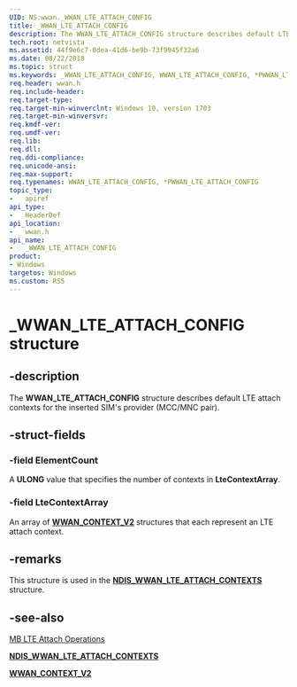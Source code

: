 ```yaml
---
UID: NS:wwan._WWAN_LTE_ATTACH_CONFIG
title: _WWAN_LTE_ATTACH_CONFIG
description: The WWAN_LTE_ATTACH_CONFIG structure describes default LTE attach contexts for the inserted SIM's provider (MCC/MNC pair).
tech.root: netvista
ms.assetid: 44f9e6c7-0dea-41d6-be9b-73f9945f32a6
ms.date: 08/22/2018
ms.topic: struct
ms.keywords: _WWAN_LTE_ATTACH_CONFIG, WWAN_LTE_ATTACH_CONFIG, *PWWAN_LTE_ATTACH_CONFIG, 
req.header: wwan.h
req.include-header:
req.target-type:
req.target-min-winverclnt: Windows 10, version 1703
req.target-min-winversvr:
req.kmdf-ver:
req.umdf-ver:
req.lib:
req.dll:
req.ddi-compliance:
req.unicode-ansi:
req.max-support:
req.typenames: WWAN_LTE_ATTACH_CONFIG, *PWWAN_LTE_ATTACH_CONFIG
topic_type: 
-	apiref
api_type: 
-	HeaderDef
api_location: 
-	wwan.h
api_name: 
-	_WWAN_LTE_ATTACH_CONFIG
product: 
- Windows
targetos: Windows
ms.custom: RS5
---
```


# _WWAN_LTE_ATTACH_CONFIG structure

## -description

The **WWAN_LTE_ATTACH_CONFIG** structure describes default LTE attach contexts for the inserted SIM's provider (MCC/MNC pair).

## -struct-fields

### -field ElementCount

A **ULONG** value that specifies the number of contexts in **LteContextArray**.
 
### -field LteContextArray
 
An array of [**WWAN_CONTEXT_V2**](ns-wwan-_wwan_context_v2.md) structures that each represent an LTE attach context.

## -remarks

This structure is used in the [**NDIS_WWAN_LTE_ATTACH_CONTEXTS**](../ndiswwan/ns-ndiswwan-_ndis_wwan_lte_attach_contexts.md) structure.

## -see-also

[MB LTE Attach Operations](https://docs.microsoft.com/windows-hardware/drivers/network/mb-lte-attach-operations)

[**NDIS_WWAN_LTE_ATTACH_CONTEXTS**](../ndiswwan/ns-ndiswwan-_ndis_wwan_lte_attach_contexts.md)

[**WWAN_CONTEXT_V2**](ns-wwan-_wwan_context_v2.md)
